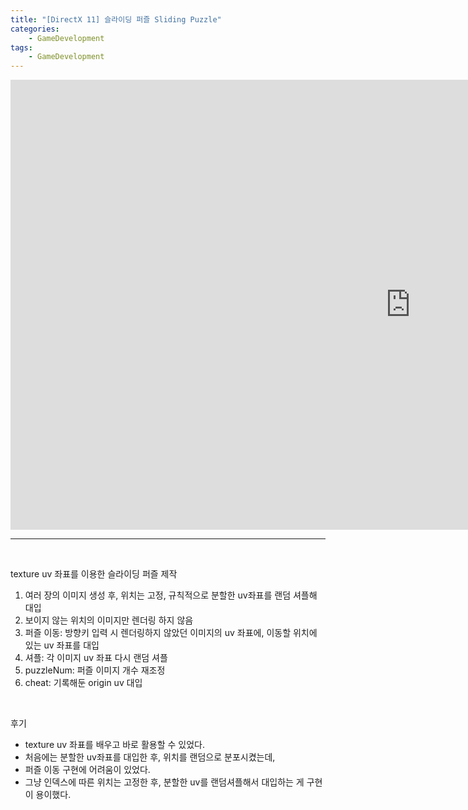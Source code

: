 ```yaml
---
title: "[DirectX 11] 슬라이딩 퍼즐 Sliding Puzzle"
categories:
    - GameDevelopment
tags:
    - GameDevelopment
---
```


<iframe width="1280" height="720" src="https://www.youtube.com/embed/2WhJKRUqqM4" title="YouTube video player" frameborder="0" allow="accelerometer; autoplay; clipboard-write; encrypted-media; gyroscope; picture-in-picture" allowfullscreen></iframe>

---

<br>

texture uv 좌표를 이용한 슬라이딩 퍼즐 제작

1. 여러 장의 이미지 생성 후, 위치는 고정, 규칙적으로 분할한 uv좌표를 랜덤 셔플해 대입
2. 보이지 않는 위치의 이미지만 렌더링 하지 않음
3. 퍼즐 이동: 방향키 입력 시 렌더링하지 않았던 이미지의 uv 좌표에, 이동할 위치에 있는 uv 좌표를 대입
4. 셔플: 각 이미지 uv 좌표 다시 랜덤 셔플
5. puzzleNum: 퍼즐 이미지 개수 재조정
6. cheat: 기록해둔 origin uv 대입

<br>

후기
- texture uv 좌표를 배우고 바로 활용할 수 있었다.
- 처음에는 분할한 uv좌표를 대입한 후, 위치를 랜덤으로 분포시켰는데,
- 퍼즐 이동 구현에 어려움이 있었다.
- 그냥 인덱스에 따른 위치는 고정한 후, 분할한 uv를 랜덤셔플해서 대입하는 게 구현이 용이했다.

